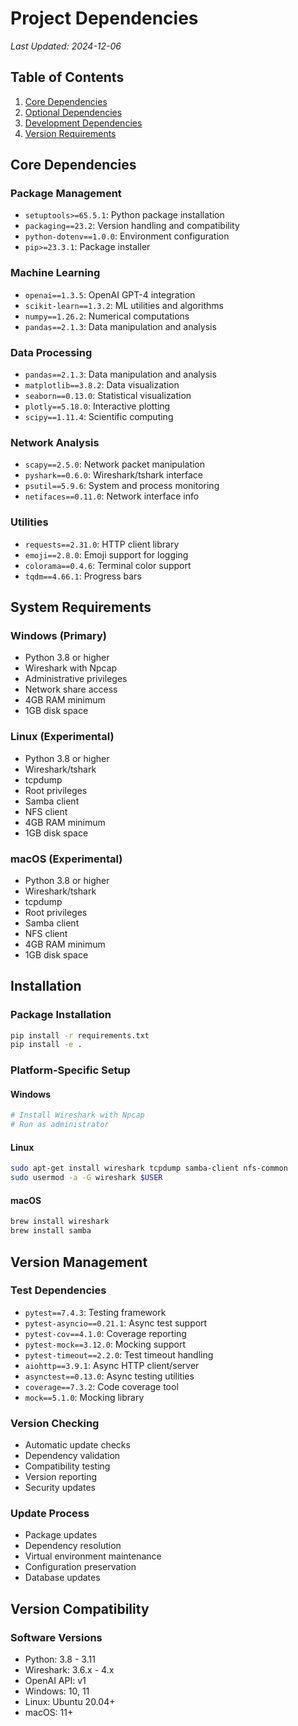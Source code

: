 # Project Dependencies
*Last Updated: 2024-12-06*

## Table of Contents
1. [Core Dependencies](#core-dependencies)
2. [Optional Dependencies](#optional-dependencies)
3. [Development Dependencies](#development-dependencies)
4. [Version Requirements](#version-requirements)

## Core Dependencies

### Package Management
- `setuptools>=65.5.1`: Python package installation
- `packaging==23.2`: Version handling and compatibility
- `python-dotenv==1.0.0`: Environment configuration
- `pip>=23.3.1`: Package installer

### Machine Learning
- `openai==1.3.5`: OpenAI GPT-4 integration
- `scikit-learn==1.3.2`: ML utilities and algorithms
- `numpy==1.26.2`: Numerical computations
- `pandas==2.1.3`: Data manipulation and analysis

### Data Processing
- `pandas==2.1.3`: Data manipulation and analysis
- `matplotlib==3.8.2`: Data visualization
- `seaborn==0.13.0`: Statistical visualization
- `plotly==5.18.0`: Interactive plotting
- `scipy==1.11.4`: Scientific computing

### Network Analysis
- `scapy==2.5.0`: Network packet manipulation
- `pyshark==0.6.0`: Wireshark/tshark interface
- `psutil==5.9.6`: System and process monitoring
- `netifaces==0.11.0`: Network interface info

### Utilities
- `requests==2.31.0`: HTTP client library
- `emoji==2.8.0`: Emoji support for logging
- `colorama==0.4.6`: Terminal color support
- `tqdm==4.66.1`: Progress bars

## System Requirements

### Windows (Primary)
- Python 3.8 or higher
- Wireshark with Npcap
- Administrative privileges
- Network share access
- 4GB RAM minimum
- 1GB disk space

### Linux (Experimental)
- Python 3.8 or higher
- Wireshark/tshark
- tcpdump
- Root privileges
- Samba client
- NFS client
- 4GB RAM minimum
- 1GB disk space

### macOS (Experimental)
- Python 3.8 or higher
- Wireshark/tshark
- tcpdump
- Root privileges
- Samba client
- NFS client
- 4GB RAM minimum
- 1GB disk space

## Installation

### Package Installation
```bash
pip install -r requirements.txt
pip install -e .
```

### Platform-Specific Setup

#### Windows
```bash
# Install Wireshark with Npcap
# Run as administrator
```

#### Linux
```bash
sudo apt-get install wireshark tcpdump samba-client nfs-common
sudo usermod -a -G wireshark $USER
```

#### macOS
```bash
brew install wireshark
brew install samba
```

## Version Management

### Test Dependencies
- `pytest==7.4.3`: Testing framework
- `pytest-asyncio==0.21.1`: Async test support
- `pytest-cov==4.1.0`: Coverage reporting
- `pytest-mock==3.12.0`: Mocking support
- `pytest-timeout==2.2.0`: Test timeout handling
- `aiohttp==3.9.1`: Async HTTP client/server
- `asynctest==0.13.0`: Async testing utilities
- `coverage==7.3.2`: Code coverage tool
- `mock==5.1.0`: Mocking library

### Version Checking
- Automatic update checks
- Dependency validation
- Compatibility testing
- Version reporting
- Security updates

### Update Process
- Package updates
- Dependency resolution
- Virtual environment maintenance
- Configuration preservation
- Database updates

## Version Compatibility

### Software Versions
- Python: 3.8 - 3.11
- Wireshark: 3.6.x - 4.x
- OpenAI API: v1
- Windows: 10, 11
- Linux: Ubuntu 20.04+
- macOS: 11+
